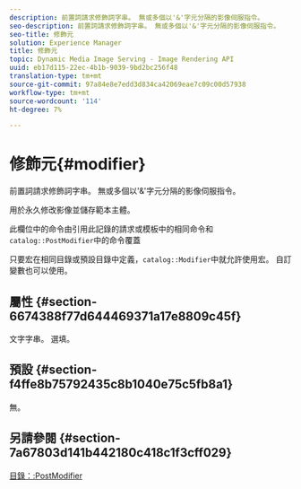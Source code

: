 ```yaml
---
description: 前置詞請求修飾詞字串。 無或多個以'&'字元分隔的影像伺服指令。
seo-description: 前置詞請求修飾詞字串。 無或多個以'&'字元分隔的影像伺服指令。
seo-title: 修飾元
solution: Experience Manager
title: 修飾元
topic: Dynamic Media Image Serving - Image Rendering API
uuid: eb17d115-22ec-4b1b-9039-9bd2bc256f48
translation-type: tm+mt
source-git-commit: 97a84e8e7edd3d834ca42069eae7c09c00d57938
workflow-type: tm+mt
source-wordcount: '114'
ht-degree: 7%

---
```



# 修飾元{#modifier}

前置詞請求修飾詞字串。 無或多個以&#39;&amp;&#39;字元分隔的影像伺服指令。

用於永久修改影像並儲存範本主體。

此欄位中的命令由引用此記錄的請求或模板中的相同命令和`catalog::PostModifier`中的命令覆蓋

只要宏在相同目錄或預設目錄中定義，`catalog::Modifier`中就允許使用宏。 自訂變數也可以使用。

## 屬性 {#section-6674388f77d644469371a17e8809c45f}

文字字串。 選填。

## 預設 {#section-f4ffe8b75792435c8b1040e75c5fb8a1}

無。

## 另請參閱 {#section-7a67803d141b442180c418c1f3cff029}

[目錄：:PostModifier](../../../../../../is-api/image-catalog/image-serving-api-ref/c-image-catalog-reference/c-image-svg-data-reference/c-image-data-reference/r-postmodifier-cat.md#reference-4bc3738a812b4e7c8a180e27bfbd770b)
